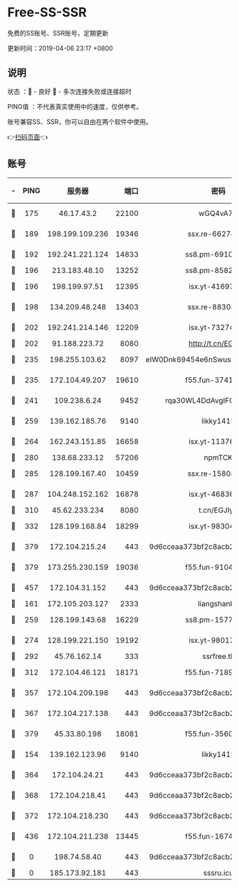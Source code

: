 # Free-SS-SSR

免费的SS账号、SSR账号，定期更新

更新时间：2019-04-06 23:17 +0800

## 说明

状态     ：🙂 - 良好 🙁 - 多次连接失败或连接超时

PING值   ：不代表真实使用中的速度，仅供参考。

账号兼容SS、SSR，你可以自由在两个软件中使用。

👉[扫码页面](https://liesauer.github.io/Free-SS-SSR/)👈

## 账号

|-|PING|服务器|端口|密码|加密方式|区域|
|:----:|:----:|:-----:|-----:|:----:|:----:|:----:|
|🙂|175|46.17.43.2|22100|wGQ4vA7D|aes-256-gcm|RU|
|🙂|189|198.199.109.236|19346|ssx.re-66274137|aes-256-cfb|US|
|🙂|192|192.241.221.124|14833|ss8.pm-69109154|aes-256-cfb|US|
|🙂|196|213.183.48.10|13252|ss8.pm-85820863|rc4-md5|RU|
|🙂|196|198.199.97.51|12395|isx.yt-41697089|aes-256-cfb|US|
|🙂|198|134.209.48.248|13403|ssx.re-88308510|aes-256-cfb|US|
|🙂|202|192.241.214.146|12209|isx.yt-73274152|aes-256-cfb|US|
|🙂|202|91.188.223.72|8080|http://t.cn/EGJIyrl|rc4-md5|RU|
|🙂|235|198.255.103.62|8097|eIW0Dnk69454e6nSwuspv9DmS201tQ0D|aes-256-cfb|US|
|🙂|235|172.104.49.207|19610|f55.fun-37419805|aes-256-cfb|SG|
|🙂|241|109.238.6.24|9452|rqa30WL4DdAvgIFG6Fs3znzTa|aes-256-cfb|FR|
|🙂|259|139.162.185.76|9140|likky1415|aes-256-cfb|DE|
|🙂|264|162.243.151.85|16658|isx.yt-11376029|aes-256-cfb|US|
|🙂|280|138.68.233.12|57206|npmTCK|rc4-md5|US|
|🙂|285|128.199.167.40|10459|ssx.re-15808413|aes-256-cfb|SG|
|🙂|287|104.248.152.162|16878|isx.yt-46836343|aes-256-cfb|SG|
|🙂|310|45.62.233.234|8080|t.cn/EGJIyrl|rc4-md5|CA|
|🙂|332|128.199.168.84|18299|isx.yt-98304416|aes-256-cfb|SG|
|🙂|379|172.104.215.24|443|9d6cceaa373bf2c8acb22e60b6a58be6|aes-256-cfb|US|
|🙂|379|173.255.230.159|19036|f55.fun-91049822|aes-256-cfb|US|
|🙂|457|172.104.31.152|443|9d6cceaa373bf2c8acb22e60b6a58be6|aes-256-cfb|US|
|🙂|161|172.105.203.127|2333|liangshanbo|chacha20|JP|
|🙂|259|128.199.143.68|16229|ss8.pm-15775496|aes-256-cfb|SG|
|🙂|274|128.199.221.150|19192|isx.yt-98017848|aes-256-cfb|SG|
|🙂|292|45.76.162.14|333|ssrfree.tk|rc4|SG|
|🙂|312|172.104.46.121|18171|f55.fun-71890851|aes-256-cfb|SG|
|🙂|357|172.104.209.198|443|9d6cceaa373bf2c8acb22e60b6a58be6|aes-256-cfb|US|
|🙂|367|172.104.217.138|443|9d6cceaa373bf2c8acb22e60b6a58be6|aes-256-cfb|US|
|🙂|379|45.33.80.198|18081|f55.fun-35602530|aes-256-cfb|US|
|🙁|154|139.162.123.96|9140|likky1415|aes-256-cfb|JP|
|🙁|364|172.104.24.21|443|9d6cceaa373bf2c8acb22e60b6a58be6|aes-256-cfb|US|
|🙁|368|172.104.218.41|443|9d6cceaa373bf2c8acb22e60b6a58be6|aes-256-cfb|US|
|🙁|372|172.104.218.230|443|9d6cceaa373bf2c8acb22e60b6a58be6|aes-256-cfb|US|
|🙁|436|172.104.211.238|13445|f55.fun-16745538|aes-256-cfb|US|
|🙁|0|198.74.58.40|443|9d6cceaa373bf2c8acb22e60b6a58be6|aes-256-cfb|US|
|🙁|0|185.173.92.181|443|sssru.icu|rc4-md5|RU|
